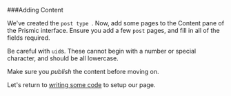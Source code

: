 ###Adding Content

We've created the `post type `. Now, add some pages to the Content pane of the Prismic interface. Ensure you add a few `post` pages, and fill in all of the fields required. 

Be careful with `uid`s. These cannot begin with a number or special character, and should be all lowercase. 

Make sure you *publish* the content before moving on.

Let's return to [writing some code](base.html) to setup our page.



